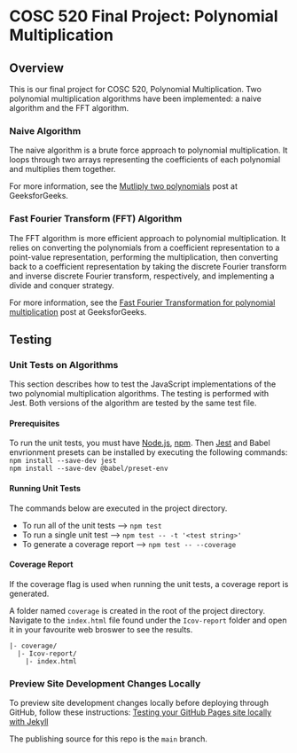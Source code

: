 # COSC 520 Final Project: Polynomial Multiplication

## Overview

This is our final project for COSC 520, Polynomial Multiplication.
Two polynomial multiplication algorithms have been implemented: a naive algorithm and the FFT algorithm.

### Naive Algorithm

The naive algorithm is a brute force approach to polynomial multiplication. It loops through two arrays representing the coefficients of each polynomial and multiplies them together.

For more information, see the [Mutliply two polynomials](https://www.geeksforgeeks.org/multiply-two-polynomials-2/) post at GeeksforGeeks.

### Fast Fourier Transform (FFT) Algorithm

The FFT algorithm is more efficient approach to polynomial multiplication. It relies on converting the polynomials from a coefficient representation to a point-value representation, performing the multiplication, then converting back to a coefficient representation by taking the discrete Fourier transform and inverse discrete Fourier transform, respectively, and implementing a divide and conquer strategy.

For more information, see the [Fast Fourier Transformation for polynomial multiplication](https://www.geeksforgeeks.org/fast-fourier-transformation-poynomial-multiplication/) post at GeeksforGeeks.

## Testing

### Unit Tests on Algorithms

This section describes how to test the JavaScript implementations of the two polynomial multiplication algorithms. The testing is performed with Jest. Both versions of the algorithm are tested by the same test file.

#### Prerequisites

To run the unit tests, you must have [Node.js](https://nodejs.org/en/), [npm](https://www.npmjs.com).
Then [Jest](https://jestjs.io) and Babel envrionment presets can be installed by executing the following commands:  
`npm install --save-dev jest`  
`npm install --save-dev @babel/preset-env`

#### Running Unit Tests

The commands below are executed in the project directory.

- To run all of the unit tests --> `npm test`
- To run a single unit test --> `npm test -- -t '<test string>'`
- To generate a coverage report --> `npm test -- --coverage`

#### Coverage Report

If the coverage flag is used when running the unit tests, a coverage report is generated.

A folder named `coverage` is created in the root of the project directory.
Navigate to the `index.html` file found under the `Icov-report` folder and open it in your favourite web broswer to see the results.

```
|- coverage/
  |- Icov-report/
    |- index.html
```

### Preview Site Development Changes Locally

To preview site development changes locally before deploying through GitHub, follow these instructions:
[Testing your GitHub Pages site locally with Jekyll](https://docs.github.com/en/pages/setting-up-a-github-pages-site-with-jekyll/testing-your-github-pages-site-locally-with-jekyll)

The publishing source for this repo is the `main` branch.
